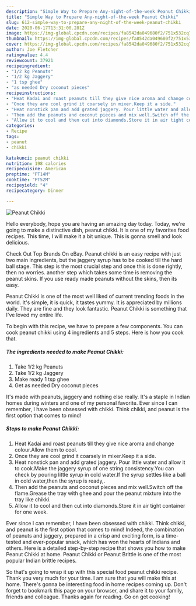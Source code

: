 ```yaml
---
description: "Simple Way to Prepare Any-night-of-the-week Peanut Chikki"
title: "Simple Way to Prepare Any-night-of-the-week Peanut Chikki"
slug: 612-simple-way-to-prepare-any-night-of-the-week-peanut-chikki
date: 2020-06-17T13:31:00.281Z
image: https://img-global.cpcdn.com/recipes/fa8542da049680f2/751x532cq70/peanut-chikki-recipe-main-photo.jpg
thumbnail: https://img-global.cpcdn.com/recipes/fa8542da049680f2/751x532cq70/peanut-chikki-recipe-main-photo.jpg
cover: https://img-global.cpcdn.com/recipes/fa8542da049680f2/751x532cq70/peanut-chikki-recipe-main-photo.jpg
author: Joe Fletcher
ratingvalue: 4.4
reviewcount: 37921
recipeingredient:
- "1/2 kg Peanuts"
- "1/2 kg Jaggery"
- "1 tsp ghee"
- "as needed Dry coconut pieces"
recipeinstructions:
- "Heat Kadai and roast peanuts till they give nice aroma and change colour.Allow them to cool."
- "Once they are cool grind it coarsely in mixer.Keep it a side."
- "Heat nonstick pan and add grated jaggery. Pour little water and allow it to cook.Make the jaggery syrup of one string consistency.You can check by pouring little syrup in cold water.If the syrup settles like a ball in cold water,then the syrup is ready,."
- "Then add the peanuts and coconut pieces and mix well.Switch off the flame.Grease the tray with ghee and pour the peanut mixture into the tray like chikki."
- "Allow it to cool and then cut into diamonds.Store it in air tight container for one week."
categories:
- Recipe
tags:
- peanut
- chikki

katakunci: peanut chikki 
nutrition: 198 calories
recipecuisine: American
preptime: "PT14M"
cooktime: "PT52M"
recipeyield: "4"
recipecategory: Dinner

---
```



![Peanut Chikki](https://img-global.cpcdn.com/recipes/fa8542da049680f2/751x532cq70/peanut-chikki-recipe-main-photo.jpg)

Hello everybody, hope you are having an amazing day today. Today, we're going to make a distinctive dish, peanut chikki. It is one of my favorites food recipes. This time, I will make it a bit unique. This is gonna smell and look delicious.

Check Out Top Brands On eBay. Peanut chikki is an easy recipe with just two main ingredients, but the jaggery syrup has to be cooked till the hard ball stage. This step is the most crucial step and once this is done rightly, then no worries. another step which takes some time is removing the peanut skins. If you use ready made peanuts without the skins, then its easy.

Peanut Chikki is one of the most well liked of current trending foods in the world. It's simple, it is quick, it tastes yummy. It is appreciated by millions daily. They are fine and they look fantastic. Peanut Chikki is something that I've loved my entire life.


To begin with this recipe, we have to prepare a few components. You can cook peanut chikki using 4 ingredients and 5 steps. Here is how you cook that.

<!--inarticleads1-->

##### The ingredients needed to make Peanut Chikki:

1. Take 1/2 kg Peanuts
1. Take 1/2 kg Jaggery
1. Make ready 1 tsp ghee
1. Get as needed Dry coconut pieces


It&#39;s made with peanuts, jaggery and nothing else really. It&#39;s a staple in Indian homes during winters and one of my personal favorite. Ever since I can remember, I have been obsessed with chikki. Think chikki, and peanut is the first option that comes to mind! 

<!--inarticleads2-->

##### Steps to make Peanut Chikki:

1. Heat Kadai and roast peanuts till they give nice aroma and change colour.Allow them to cool.
1. Once they are cool grind it coarsely in mixer.Keep it a side.
1. Heat nonstick pan and add grated jaggery. Pour little water and allow it to cook.Make the jaggery syrup of one string consistency.You can check by pouring little syrup in cold water.If the syrup settles like a ball in cold water,then the syrup is ready,.
1. Then add the peanuts and coconut pieces and mix well.Switch off the flame.Grease the tray with ghee and pour the peanut mixture into the tray like chikki.
1. Allow it to cool and then cut into diamonds.Store it in air tight container for one week.


Ever since I can remember, I have been obsessed with chikki. Think chikki, and peanut is the first option that comes to mind! Indeed, the combination of peanuts and jaggery, prepared in a crisp and exciting form, is a time-tested and ever-popular snack, which has won the hearts of Indians and others. Here is a detailed step-by-step recipe that shows you how to make Peanut Chikki at home. Peanut Chikki or Peanut Brittle is one of the most popular Indian brittle recipes. 

So that's going to wrap it up with this special food peanut chikki recipe. Thank you very much for your time. I am sure that you will make this at home. There's gonna be interesting food in home recipes coming up. Don't forget to bookmark this page on your browser, and share it to your family, friends and colleague. Thanks again for reading. Go on get cooking!
